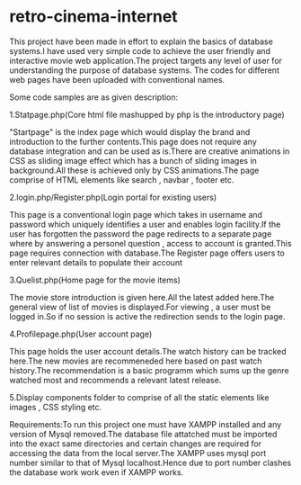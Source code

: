# retro-cinema-internet
This project have been made in effort to explain the basics of database systems.I have used very simple code to achieve the user friendly and interactive movie web application.The project targets any level of user for understanding the purpose of database systems.
The codes for different web pages have been uploaded with conventional names.

Some code samples are as given description:

1.Statpage.php(Core html file mashupped by php is the introductory page)
  
"Startpage" is the index page which would display the brand and introduction to the further contents.This page does not require any database integration and can be used as is.There are creative animations in CSS as sliding image effect which has a bunch of sliding images in background.All these is achieved only by CSS animations.The page comprise of HTML elements like search , navbar , footer etc.
  

2.login.php/Register.php(Login portal for existing users)

This page is a conventional login page which takes in username and password which uniquely identifies a user and enables login facility.If the user has forgotten the password the page redirects to a separate page where by answering a personel question , access to account is granted.This page requires connection with database.The Register page offers users to enter relevant details to populate their account


3.Quelist.php(Home page for the movie items)

The movie store introduction is given here.All the latest added here.The general view of list of movies is displayed.For viewing , a user must be logged in.So if no session is active the redirection sends to the login page.


4.Profilepage.php(User account page)

This page holds the user account details.The watch history can be tracked here.The new movies are recommeneded here based on past watch history.The recommendation is a basic programm which sums up the genre watched most and recommends a relevant latest release.

5.Display components folder to comprise of all the static elements like images , CSS styling etc.


Requirements:To run this project one must have XAMPP installed and any version of Mysql removed.The database file attatched must be imported into the exact same directories and certain changes are required for accessing the data from the local server.The XAMPP uses mysql port number similar to that of Mysql localhost.Hence due to port number clashes the database work work even if XAMPP works.
